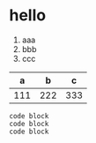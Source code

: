 # hello
1. aaa
1. bbb
1. ccc

|a|b|c|
|---|---|---|
|111|222|333|

    code block
    code block
    code block